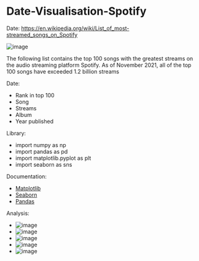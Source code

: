 # Date-Visualisation-Spotify

Date: https://en.wikipedia.org/wiki/List_of_most-streamed_songs_on_Spotify


![image](https://www.spotify.com/by-ru/)

The following list contains the top 100 songs with the greatest streams on the audio streaming platform Spotify. As of November 2021, all of the top 100 songs have exceeded 1.2 billion streams

Date:
- Rank in top 100 
- Song
- Streams
- Album
- Year published

Library:
- import numpy as np
- import pandas as pd
- import matplotlib.pyplot as plt
- import seaborn as sns

Documentation:
- [Matplotlib](https://matplotlib.org/stable/api/_as_gen/matplotlib.pyplot.html)
- [Seaborn](https://seaborn.pydata.org/tutorial.html)
- [Pandas](https://pandas.pydata.org/pandas-docs/stable/)

Analysis:
- ![image](https://user-images.githubusercontent.com/92888200/145472887-84aa1ee3-61ae-45ee-afea-d7eed419ce69.png)
- ![image](https://user-images.githubusercontent.com/92888200/145472906-0950d4e6-1138-4697-8d99-a6a27da37fe5.png)
- ![image](https://user-images.githubusercontent.com/92888200/145472926-92f94bab-9857-4268-91ea-0112487f52ee.png)
- ![image](https://user-images.githubusercontent.com/92888200/145472946-0227bdbf-3de8-49e5-a8d7-2cb2ba4d3435.png)
- ![image](https://user-images.githubusercontent.com/92888200/145472968-7fda2754-7109-49fc-96bd-daa9743ba5f3.png)
